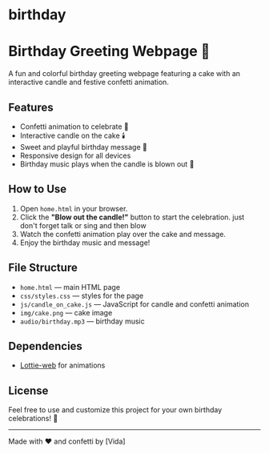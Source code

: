 # birthday
# Birthday Greeting Webpage 🎉

A fun and colorful birthday greeting webpage featuring a cake with an interactive candle and festive confetti animation.

## Features

- Confetti animation to celebrate 🎊  
- Interactive candle on the cake 🕯️  
- Sweet and playful birthday message 🎈  
- Responsive design for all devices  
- Birthday music plays when the candle is blown out 🎵

## How to Use

1. Open `home.html` in your browser.  
2. Click the **"Blow out the candle!"** button to start the celebration. just don't forget talk or sing and then blow 
3. Watch the confetti animation play over the cake and message.  
4. Enjoy the birthday music and message!

## File Structure

- `home.html` — main HTML page  
- `css/styles.css` — styles for the page  
- `js/candle_on_cake.js` — JavaScript for candle and confetti animation  
- `img/cake.png` — cake image  
- `audio/birthday.mp3` — birthday music

## Dependencies

- [Lottie-web](https://github.com/airbnb/lottie-web) for animations

## License

Feel free to use and customize this project for your own birthday celebrations! 🎉

---

Made with ❤️ and confetti by [Vida]
